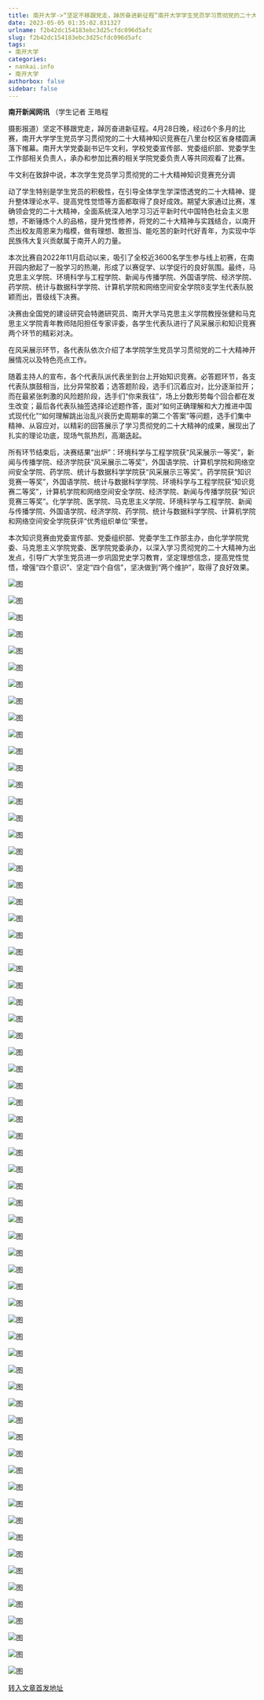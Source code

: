 ```yaml
---
title: 南开大学->“坚定不移跟党走，踔厉奋进新征程”南开大学学生党员学习贯彻党的二十大精神知识竞赛决赛举办 | nankai.info
date: 2023-05-05 01:35:02.831327
urlname: f2b42dc154183ebc3d25cfdc096d5afc
slug: f2b42dc154183ebc3d25cfdc096d5afc
tags: 
- 南开大学
categories:
- nankai.info
- 南开大学
authorbox: false
sidebar: false
---
```

**南开新闻网讯** （学生记者 王皓程

摄影报道）坚定不移跟党走，踔厉奋进新征程。4月28日晚，经过6个多月的比赛，南开大学学生党员学习贯彻党的二十大精神知识竞赛在八里台校区省身楼圆满落下帷幕。南开大学党委副书记牛文利，学校党委宣传部、党委组织部、党委学生工作部相关负责人，承办和参加比赛的相关学院党委负责人等共同观看了比赛。

牛文利在致辞中说，本次学生党员学习贯彻党的二十大精神知识竞赛充分调
<!--more-->
动了学生特别是学生党员的积极性，在引导全体学生学深悟透党的二十大精神、提升整体理论水平、提高党性觉悟等方面都取得了良好成效。期望大家通过比赛，准确领会党的二十大精神，全面系统深入地学习习近平新时代中国特色社会主义思想，不断锤炼个人的品格，提升党性修养，将党的二十大精神与实践结合，以南开杰出校友周恩来为楷模，做有理想、敢担当、能吃苦的新时代好青年，为实现中华民族伟大复兴贡献属于南开人的力量。

本次比赛自2022年11月启动以来，吸引了全校近3600名学生参与线上初赛，在南开园内掀起了一股学习的热潮，形成了以赛促学、以学促行的良好氛围。最终，马克思主义学院、环境科学与工程学院、新闻与传播学院、外国语学院、经济学院、药学院、统计与数据科学学院、计算机学院和网络空间安全学院8支学生代表队脱颖而出，晋级线下决赛。

决赛由全国党的建设研究会特邀研究员、南开大学马克思主义学院教授张健和马克思主义学院青年教师陆阳担任专家评委，各学生代表队进行了风采展示和知识竞赛两个环节的精彩对决。

在风采展示环节，各代表队依次介绍了本学院学生党员学习贯彻党的二十大精神开展情况以及特色亮点工作。

随着主持人的宣布，各个代表队派代表坐到台上开始知识竞赛。必答题环节，各支代表队旗鼓相当，比分异常胶着；选答题阶段，选手们沉着应对，比分逐渐拉开；而在最紧张刺激的风险题阶段，选手们“你来我往”，场上分数形势每个回合都在发生改变；最后各代表队抽签选择论述题作答，面对“如何正确理解和大力推进中国式现代化”“如何理解跳出治乱兴衰历史周期率的第二个答案”等问题，选手们集中精神、从容应对，以精彩的回答展示了学习贯彻党的二十大精神的成果，展现出了扎实的理论功底，现场气氛热烈，高潮迭起。

所有环节结束后，决赛结果“出炉”：环境科学与工程学院获“风采展示一等奖”，新闻与传播学院、经济学院获“风采展示二等奖”，外国语学院、计算机学院和网络空间安全学院、药学院、统计与数据科学学院获“风采展示三等奖”。药学院获“知识竞赛一等奖”，外国语学院、统计与数据科学学院、环境科学与工程学院获“知识竞赛二等奖”，计算机学院和网络空间安全学院、经济学院、新闻与传播学院获“知识竞赛三等奖”。化学学院、医学院、马克思主义学院、环境科学与工程学院、新闻与传播学院、外国语学院、经济学院、药学院、统计与数据科学学院、计算机学院和网络空间安全学院获评“优秀组织单位”荣誉。

本次知识竞赛由党委宣传部、党委组织部、党委学生工作部主办，由化学学院党委、马克思主义学院党委、医学院党委承办，以深入学习贯彻党的二十大精神为出发点，引导广大学生党员进一步巩固党史学习教育，坚定理想信念，提高党性觉悟，增强“四个意识”、坚定“四个自信”，坚决做到“两个维护”，取得了良好效果。

![图](https://news.nankai.edu.cn/ywsd/system/2023/05/01/g)

![图](https://news.nankai.edu.cn/ywsd/system/2023/05/01/p)

![图](https://news.nankai.edu.cn/ywsd/system/2023/05/01/j)

![图](https://news.nankai.edu.cn/ywsd/system/2023/05/01/)

![图](https://news.nankai.edu.cn/ywsd/system/2023/05/01/0)

![图](https://news.nankai.edu.cn/ywsd/system/2023/05/01/5)

![图](https://news.nankai.edu.cn/ywsd/system/2023/05/01/8)

![图](https://news.nankai.edu.cn/ywsd/system/2023/05/01/8)

![图](https://news.nankai.edu.cn/ywsd/system/2023/05/01/c)

![图](https://news.nankai.edu.cn/ywsd/system/2023/05/01/b)

![图](https://news.nankai.edu.cn/ywsd/system/2023/05/01/d)

![图](https://news.nankai.edu.cn/ywsd/system/2023/05/01/a)

![图](https://news.nankai.edu.cn/ywsd/system/2023/05/01/_)

![图](https://news.nankai.edu.cn/ywsd/system/2023/05/01/5)

![图](https://news.nankai.edu.cn/ywsd/system/2023/05/01/5)

![图](https://news.nankai.edu.cn/ywsd/system/2023/05/01/1)

![图](https://news.nankai.edu.cn/ywsd/system/2023/05/01/2)

![图](https://news.nankai.edu.cn/ywsd/system/2023/05/01/5)

![图](https://news.nankai.edu.cn/ywsd/system/2023/05/01/0)

![图](https://news.nankai.edu.cn/ywsd/system/2023/05/01/0)

![图](https://news.nankai.edu.cn/ywsd/system/2023/05/01/0)

![图](https://news.nankai.edu.cn/ywsd/system/2023/05/01/3)

![图](https://news.nankai.edu.cn/ywsd/system/2023/05/01/0)

![图](https://news.nankai.edu.cn/ywsd/system/2023/05/01/0)

![图](https://news.nankai.edu.cn/)

![图](https://news.nankai.edu.cn/ywsd/system/2023/05/01/1)

![图](https://news.nankai.edu.cn/ywsd/system/2023/05/01/2)

![图](https://news.nankai.edu.cn/ywsd/system/2023/05/01/5)

![图](https://news.nankai.edu.cn/)

![图](https://news.nankai.edu.cn/ywsd/system/2023/05/01/0)

![图](https://news.nankai.edu.cn/ywsd/system/2023/05/01/0)

![图](https://news.nankai.edu.cn/ywsd/system/2023/05/01/0)

![图](https://news.nankai.edu.cn/)

![图](https://news.nankai.edu.cn/ywsd/system/2023/05/01/3)

![图](https://news.nankai.edu.cn/ywsd/system/2023/05/01/0)

![图](https://news.nankai.edu.cn/ywsd/system/2023/05/01/0)

![图](https://news.nankai.edu.cn/)

![图](https://news.nankai.edu.cn/ywsd/system/2023/05/01/c)

![图](https://news.nankai.edu.cn/ywsd/system/2023/05/01/i)

![图](https://news.nankai.edu.cn/ywsd/system/2023/05/01/p)

![图](https://news.nankai.edu.cn/)

![图](https://news.nankai.edu.cn/ywsd/system/2023/05/01/n)

![图](https://news.nankai.edu.cn/ywsd/system/2023/05/01/c)

![图](https://news.nankai.edu.cn/ywsd/system/2023/05/01/)

![图](https://news.nankai.edu.cn/ywsd/system/2023/05/01/u)

![图](https://news.nankai.edu.cn/ywsd/system/2023/05/01/d)

![图](https://news.nankai.edu.cn/ywsd/system/2023/05/01/e)

![图](https://news.nankai.edu.cn/ywsd/system/2023/05/01/)

![图](https://news.nankai.edu.cn/ywsd/system/2023/05/01/i)

![图](https://news.nankai.edu.cn/ywsd/system/2023/05/01/a)

![图](https://news.nankai.edu.cn/ywsd/system/2023/05/01/k)

![图](https://news.nankai.edu.cn/ywsd/system/2023/05/01/n)

![图](https://news.nankai.edu.cn/ywsd/system/2023/05/01/a)

![图](https://news.nankai.edu.cn/ywsd/system/2023/05/01/n)

![图](https://news.nankai.edu.cn/ywsd/system/2023/05/01/)

![图](https://news.nankai.edu.cn/ywsd/system/2023/05/01/s)

![图](https://news.nankai.edu.cn/ywsd/system/2023/05/01/w)

![图](https://news.nankai.edu.cn/ywsd/system/2023/05/01/e)

![图](https://news.nankai.edu.cn/ywsd/system/2023/05/01/n)

![图](https://news.nankai.edu.cn/)

![图](https://news.nankai.edu.cn/)

![图](https://news.nankai.edu.cn/ywsd/system/2023/05/01/:)

![图](https://news.nankai.edu.cn/ywsd/system/2023/05/01/p)

![图](https://news.nankai.edu.cn/ywsd/system/2023/05/01/t)

![图](https://news.nankai.edu.cn/ywsd/system/2023/05/01/t)

![图](https://news.nankai.edu.cn/ywsd/system/2023/05/01/h)

[转入文章首发地址](https://news.nankai.edu.cn/ywsd/system/2023/05/01/030055853.shtml)
